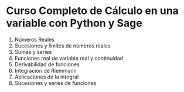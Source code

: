 # Curso Completo de Cálculo en una variable con Python y Sage

1. Números Reales
2. Sucesiones y límites de números reales
3. Sumas y series
4. Funciones real de variable real y continuidad
5. Derivabilidad de funciones
6. Integración de Riemmann
7. Aplicaciones de la integral
8. Sucesiones y series de funciones

